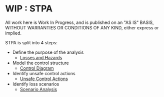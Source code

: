 # WIP : STPA

All work here is Work In Progress, and is published on an "AS IS" BASIS,
WITHOUT WARRANTIES OR CONDITIONS OF ANY KIND, either express or implied.

STPA is split into 4 steps:

* Define the purpose of the analysis
  - [Losses and Hazards](losses-and-hazards.md)
* Model the control structure
  - [Control Diagram](level-1/level1DotDiagram/level1-control-diagram.png)
* Identify unsafe control actions
  - [Unsafe Control Actions](level-1/stpa.md)
* Identify loss scenarios
  - [Scenario Analysis](level-1/Level1Type1and2Scenarios.md)
